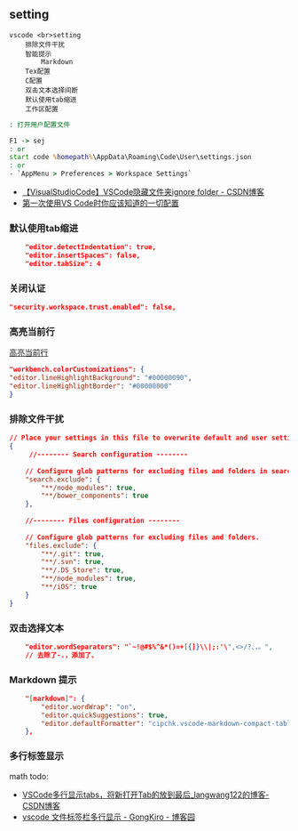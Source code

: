 ## setting

```tinymind
vscode <br>setting
    排除文件干扰
    智能提示
        Markdown
    Tex配置
    C配置
    双击文本选择间断
    默认使用tab缩进
    工作区配置
```

```bat
: 打开用户配置文件

F1 -> sej
: or
start code %homepath%\AppData\Roaming\Code\User\settings.json 
: or
- `AppMenu > Preferences > Workspace Settings`
```

- [【VisualStudioCode】VSCode隐藏文件夹ignore folder - CSDN博客](https://blog.csdn.net/teng_ontheway/article/details/51697778)
- [第一次使用VS Code时你应该知道的一切配置](https://juejin.cn/post/6844903826063884296)

### 默认使用tab缩进

```json
    "editor.detectIndentation": true, 
    "editor.insertSpaces": false,
    "editor.tabSize": 4
```

### 关闭认证

```json
"security.workspace.trust.enabled": false,
```

### 高亮当前行

[高亮当前行](https://csjiabin.github.io/2020/04/24/VSCode%E7%9A%84%E4%BD%BF%E7%94%A8/)

```json
"workbench.colorCustomizations": {
"editor.lineHighlightBackground": "#00000090",
"editor.lineHighlightBorder": "#00000000"
}
```

### 排除文件干扰

```json
// Place your settings in this file to overwrite default and user settings.  
{  
     //-------- Search configuration --------  
  
    // Configure glob patterns for excluding files and folders in searches. Inherits all glob patterns from the files.exclude setting.  
    "search.exclude": {  
        "**/node_modules": true,  
        "**/bower_components": true  
    },  
  
    //-------- Files configuration --------  
  
    // Configure glob patterns for excluding files and folders.  
    "files.exclude": {  
        "**/.git": true,  
        "**/.svn": true,  
        "**/.DS_Store": true,  
        "**/node_modules": true,  
        "**/iOS": true  
    }  
}  
```

### 双击选择文本

```json
    "editor.wordSeparators": "`~!@#$%^&*()=+[{]}\\|;:'\",<>/?、，。",
    // 去除了-.，添加了、
```

### Markdown 提示

```json
    "[markdown]": {
        "editor.wordWrap": "on",
        "editor.quickSuggestions": true,
        "editor.defaultFormatter": "cipchk.vscode-markdown-compact-table-formatter",
    },
```

### 多行标签显示

math
todo:
- [VSCode多行显示tabs，将新打开Tab的放到最后_langwang122的博客-CSDN博客](https://blog.csdn.net/langwang122/article/details/107943991)
- [vscode 文件标签栏多行显示 - GongKiro - 博客园](http://cncc.bingj.com/cache.aspx?q=vscode+%e5%a4%9a%e8%a1%8c%e6%a0%87%e7%ad%be&d=4546085639497069&mkt=zh-CN&setlang=zh-CN&w=IYnly1ve7_8TUnLzfvnEE8Zp81ja0tZO)
